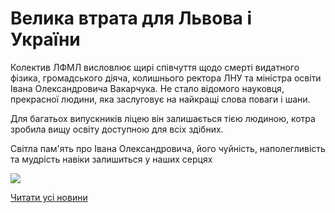 # Велика втрата для Львова і України

Колектив ЛФМЛ висловлює щирі співчуття щодо смерті видатного фізика, громадського діяча, колишнього ректора ЛНУ та міністра освіти Івана Олександровича Вакарчука. Не стало відомого науковця, прекрасної людини, яка заслуговує на найкращі слова поваги і шани.

Для багатьох випускників ліцею він залишається тією людиною, котра зробила вищу освіту доступною для всіх здібних.

Світла пам'ять про Івана Олександровича, його чуйність, наполегливість та мудрість навіки залишиться у наших серцях

![](/images/blog/велика-втрата-для-львова-і-україни/ivakarchuk.jpg)

[Читати усі новини](/news)
